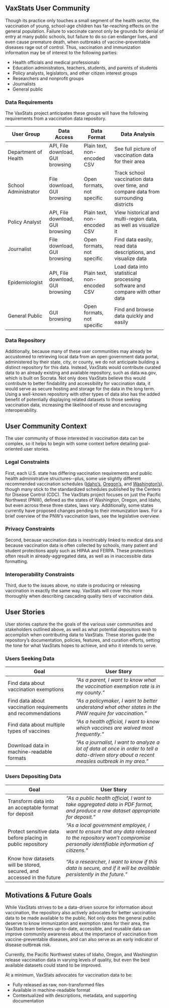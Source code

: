 ## VaxStats User Community
Though its practice only touches a small segment of the health sector, the vaccination of young, school-age children has far-reaching effects on the general population. Failure to vaccinate cannot only be grounds for denial of entry at many public schools, but failure to do so can endanger lives, and even cause premature death, when outbreaks of vaccine-preventable diseases rage out of control. Thus, vaccination and immunization information may be of interest to the following parties:
- Health officials and medical professionals
- Education administrators, teachers, students, and parents of students
- Policy analysts, legislators, and other citizen interest groups
- Researchers and nonprofit groups 
- Journalists
- General public

### Data Requirements
The VaxStats project anticipates these groups will have the following requirements from a vaccination data repository. 

| **User Group** | **Data Access** | **Data Format** | **Data Analysis** |
| --- | --- | --- | --- |
| Department of Health | API, File download, GUI browsing | Plain text, non-encoded CSV |See full picture of vaccination data for their area |
| School Administrator | File download, GUI browsing | Open formats, not specific | Track school vaccination data over time, and compare data from surrounding districts |
| Policy Analyst | API, File download, GUI browsing | Plain text, non-encoded CSV | View historical and multi-region data, as well as visualize it |
| Journalist | File download, GUI browsing | Open formats, not specific | Find data easily, read data descriptions, and visualize data |
| Epidemiologist | API, File download, GUI browsing | Plain text, non-encoded CSV | Load data into statistical processing software and compare with other data |
| General Public | GUI browsing | Open formats, not specific | Find and browse data quickly and easily |

### Data Repository
Additionally, because many of these user communities may already be accustomed to retrieving local data from an open government data portal, administered by their state, city, or county, we do not anticipate building a distinct repository for this data. Instead, VaxStats would contribute curated data to an already existing and available repository, such as data.wa.gov, which is built on Socrata. Not only does VaxStats believe this would contribute to better findability and accessibility for vaccination data, it would serve as secure hosting and storage for the data in the long term. Using a well-known repository with other types of data also has the added benefit of potentially displaying related datasets to those seeking vaccination data, increasing the likelihood of reuse and encouraging interoperability. 

## User Community Context 
The user community of those interested in vaccination data can be complex, so it helps to begin with some context before detailing goal-oriented user stories. 

### Legal Constraints
First, each U.S. state has differing vaccination requirements and public health administrative structures--plus, some use slightly different recommended vaccination schedules ([Idaho’s](https://healthandwelfare.idaho.gov/Health/IdahoImmunizationProgram/ChildandAdolescentImmunization/ImmunizationSchedules/tabid/3772/Default.aspx), [Oregon’s](https://www.oregon.gov/oha/PH/PREVENTIONWELLNESS/VACCINESIMMUNIZATION/GETTINGIMMUNIZED/Pages/children.aspx), and [Washington’s](https://www.doh.wa.gov/YouandYourFamily/Immunization/Children)), though many stick to the standardized schedules published by the Centers for Disease Control (CDC). The VaxStats project focuses on just the Pacific Northwest (PNW), defined as the states of Washington, Oregon, and Idaho, but even across these three states, laws vary. Additionally, some states currently have proposed changes pending to their immunization laws. For a brief overview of the PNW’s vaccination laws, see the legislative overview. 

### Privacy Constraints
Second, because vaccination data is inextricably linked to medical data and because vaccination data is often collected by schools, many patient and student protections apply such as HIPAA and FERPA. These protections often result in already-aggregated data, as well as in inaccessible data formatting.

### Interoperability Constraints
Third, due to the issues above, no state is producing or releasing vaccination in exactly the same way. VaxStats will cover this more thoroughly when describing cascading quality tiers of vaccination data. 

## User Stories
User stories capture the the goals of the various user communities and stakeholders outlined above, as well as what potential depositors wish to accomplish when contributing data to VaxStats. These stories guide the repository’s documentation, policies, features, and curation efforts, setting the tone for what VaxStats hopes to achieve, and who it intends to serve. 

### Users Seeking Data 
| **Goal** | **User Story** |
| --- | --- |
| Find data about vaccination exemptions | _“As a parent, I want to know what the vaccination exemption rate is in my county.”_ |
| Find data about vaccination requirements and recommendations | _“As a policymaker, I want to better understand what other states in the PNW require for vaccination.”_ |
| Find data about multiple types of vaccines | _“As a health official, I want to know which vaccines are waived most frequently.”_ |
| Download data in machine-readable formats | _“As a journalist, I want to analyze a lot of data at once in order to tell a data-driven story about a recent measles outbreak in my area.”_ |

### Users Depositing Data
| **Goal** | **User Story** |
| --- | --- |
| Transform data into an acceptable format for deposit | _“As a public health official, I want to take aggregated data in PDF format, and produce a raw dataset appropriate for deposit.”_ |
| Protect sensitive data before placing in public repository | _“As a local government employee, I want to ensure that any data released to the repository won’t compromise personally identifiable information of citizens.”_ |
| Know how datasets will be stored, secured, and accessed in the future | _“As a researcher, I want to know if this data is secure, and if it will be available persistently in the future.”_ |

## Motivations & Future Goals
While VaxStats strives to be a data-driven source for information about vaccination, the repository also actively advocates for better vaccination data to be made available to the public. Not only does the general public deserve to know immunization and exemption rates for their area, the VaxStats team believes up-to-date, accessible, and reusable data can improve community awareness about the importance of vaccination from vaccine-preventable diseases, and can also serve as an early indicator of disease outbreak risk.

Currently, the Pacific Northwest states of Idaho, Oregon, and Washington release vaccination data in varying levels of quality, but even the best available datasets could stand to be improved.

At a minimum, VaxStats advocates for vaccination data to be:
- Fully released as raw, non-transformed files
- Available in machine-readable format
- Contextualized with descriptions, metadata, and supporting documentation
